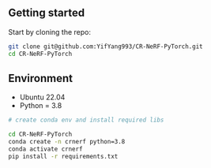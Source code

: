 ## Getting started

Start by cloning the repo:

```bash
git clone git@github.com:YifYang993/CR-NeRF-PyTorch.git
cd CR-NeRF-PyTorch
```

## Environment

- Ubuntu 22.04
- Python = 3.8


```bash
# create conda env and install required libs 

cd CR-NeRF-PyTorch
conda create -n crnerf python=3.8
conda activate crnerf
pip install -r requirements.txt



